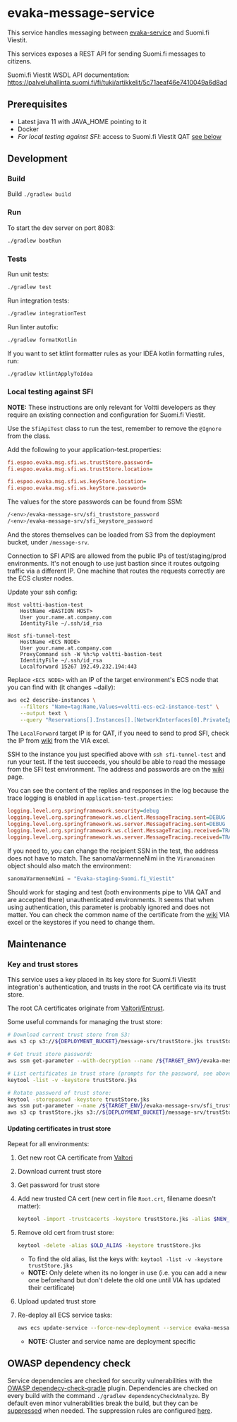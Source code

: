 <!--
SPDX-FileCopyrightText: 2017-2020 City of Espoo

SPDX-License-Identifier: LGPL-2.1-or-later
-->

# evaka-message-service

This service handles messaging between [evaka-service](../service/README.md) and Suomi.fi Viestit.

This services exposes a REST API for sending Suomi.fi messages to citizens.

Suomi.fi Viestit WSDL API documentation: <https://palveluhallinta.suomi.fi/fi/tuki/artikkelit/5c71aeaf46e7410049a6d8ad>

## Prerequisites

- Latest java 11 with JAVA_HOME pointing to it
- Docker
- *For local testing against SFI*: access to Suomi.fi Viestit QAT [see below](#Local-testing-against-SFI)

## Development

### Build

Build `./gradlew build`

### Run

To start the dev server on port 8083:

```sh
./gradlew bootRun
```

### Tests

Run unit tests:

```sh
./gradlew test
```

Run integration tests:

```sh
./gradlew integrationTest
```

Run linter autofix:

```sh
./gradlew formatKotlin
```

If you want to set ktlint formatter rules as your IDEA kotlin formatting rules, run:

```sh
./gradlew ktlintApplyToIdea
```

### Local testing against SFI

**NOTE:** These instructions are only relevant for Voltti developers as they require
an existing connection and configuration for Suomi.fi Viestit.

Use the `SfiApiTest` class to run the test, remember to remove the `@Ignore` from the class.

Add the following to your application-test.properties:

```ini
fi.espoo.evaka.msg.sfi.ws.trustStore.password=
fi.espoo.evaka.msg.sfi.ws.trustStore.location=

fi.espoo.evaka.msg.sfi.ws.keyStore.location=
fi.espoo.evaka.msg.sfi.ws.keyStore.password=
```

The values for the store passwords can be found from SSM:

```sh
/<env>/evaka-message-srv/sfi_truststore_password
/<env>/evaka-message-srv/sfi_keystore_password
```

And the stores themselves can be loaded from S3 from the deployment bucket, under `/message-srv`.

Connection to SFI APIS are allowed from the public IPs of test/staging/prod environments. It's not enough to
use just bastion since it routes outgoing traffic via a different IP. One machine that routes the requests correctly
are the ECS cluster nodes.

Update your ssh config:

```ssh-config
Host voltti-bastion-test
    HostName <BASTION HOST>
    User your.name.at.company.com
    IdentityFile ~/.ssh/id_rsa

Host sfi-tunnel-test
    HostName <ECS NODE>
    User your.name.at.company.com
    ProxyCommand ssh -W %h:%p voltti-bastion-test
    IdentityFile ~/.ssh/id_rsa
    Localforward 15267 192.49.232.194:443
```

Replace `<ECS NODE>` with an IP of the target environment's ECS node that
you can find with (it changes ~daily):

```sh
aws ec2 describe-instances \
    --filters "Name=tag:Name,Values=voltti-ecs-ec2-instance-test" \
    --output text \
    --query "Reservations[].Instances[].[NetworkInterfaces[0].PrivateIpAddress][0]"
```

The `LocalForward` target IP is for QAT, if you need to send to prod SFI, check the IP from [wiki](https://voltti.atlassian.net/wiki/spaces/EVAKA/pages/852328491/Suomi.fi+Viestit+k+ytt+notto)
from the VIA excel.

SSH to the instance you just specified above with `ssh sfi-tunnel-test` and run your test. If the test succeeds, you should be
able to read the message from the SFI test environment. The address and passwords are on the  [wiki](https://voltti.atlassian.net/wiki/spaces/EVAKA/pages/852328491/Suomi.fi+Viestit+k+ytt+notto)
page.

You can see the content of the replies and responses in the log because the trace logging is enabled in `application-test.properties`:

```ini
logging.level.org.springframework.security=debug
logging.level.org.springframework.ws.client.MessageTracing.sent=DEBUG
logging.level.org.springframework.ws.server.MessageTracing.sent=DEBUG
logging.level.org.springframework.ws.client.MessageTracing.received=TRACE
logging.level.org.springframework.ws.server.MessageTracing.received=TRACE
```

If you need to, you can change the recipient SSN in the test, the address does not have to match. The sanomaVarmenneNimi
in the `Viranomainen` object should also match the environment:

```kotlin
sanomaVarmenneNimi = "Evaka-staging-Suomi.fi_Viestit"
```

Should work for staging and test (both environments pipe to VIA QAT and are accepted there) unauthenticated environments.
It seems that when using authentication, this parameter is probably ignored and does not matter. You can check the common
name of the certificate from the [wiki](https://voltti.atlassian.net/wiki/spaces/EVAKA/pages/852328491/Suomi.fi+Viestit+k+ytt+notto)
 VIA excel or the keystores if you need to change them.

## Maintenance

### Key and trust stores

This service uses a key placed in its key store for Suomi.fi Viestit integration's
authentication, and trusts in the root CA certificate via its trust store.

The root CA certificates originate from [Valtori/Entrust](https://valtori.fi/yhteinen-integraatioalusta-via-julkiset-varmenteet).

Some useful commands for managing the trust store:

```sh
# Download current trust store from S3:
aws s3 cp s3://${DEPLOYMENT_BUCKET}/message-srv/trustStore.jks trustStore.jks

# Get trust store password:
aws ssm get-parameter --with-decryption --name /${TARGET_ENV}/evaka-message-srv/sfi_truststore_password --query 'Parameter.Value' --output text

# List certificates in trust store (prompts for the password, see above):
keytool -list -v -keystore trustStore.jks

# Rotate password of trust store:
keytool -storepasswd -keystore trustStore.jks
aws ssm put-parameter --name /${TARGET_ENV}/evaka-message-srv/sfi_truststore_password --value 'supersecretpassword' --type SecureString --overwrite
aws s3 cp trustStore.jks s3://${DEPLOYMENT_BUCKET}/message-srv/trustStore.jks
```

#### Updating certificates in trust store

Repeat for all environments:

1. Get new root CA certificate from [Valtori](https://valtori.fi/yhteinen-integraatioalusta-via-julkiset-varmenteet)
1. Download current trust store
1. Get password for trust store
1. Add new trusted CA cert (new cert in file `Root.crt`, filename doesn't matter):

    ```sh
    keytool -import -trustcacerts -keystore trustStore.jks -alias $NEW_ALIAS -file Root.crt
    ```

1. Remove old cert from trust store:

    ```sh
    keytool -delete -alias $OLD_ALIAS -keystore trustStore.jks
    ```

    - To find the old alias, list the keys with: `keytool -list -v -keystore trustStore.jks`
    - **NOTE:** Only delete when its no longer in use (i.e. you can add a new one beforehand but don't delete the old one until VIA has updated their certificate)
1. Upload updated trust store
1. Re-deploy all ECS service tasks:

    ```sh
    aws ecs update-service --force-new-deployment --service evaka-message-srv --cluster voltti-ecs-cluster-$ENV
    ```

    - **NOTE:** Cluster and service name are deployment specific

## OWASP dependency check

Service dependencies are checked for security vulnerabilities with
the [OWASP dependecy-check-gradle](https://jeremylong.github.io/DependencyCheck/dependency-check-gradle/index.html)
plugin. Dependencies are checked on every build with the command `./gradlew dependencyCheckAnalyze`. By default even
minor vulnerabilities break the build, but they can
be [suppressed](https://jeremylong.github.io/DependencyCheck/general/suppression.html) when needed. The suppression
rules are configured [here](./owasp-suppressions.xml).
